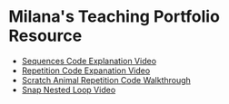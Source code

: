 # Milana's Teaching Portfolio Resource

* [Sequences Code Explanation Video](https://youtu.be/nCcOz_TFNgI)
* [Repetition Code Expanation Video](https://youtu.be/mxGuQFWx8pc)
* [Scratch Animal Repetition Code Walkthrough](https://www.youtube.com/watch?v=figbN6FRHZ8)
* [Snap Nested Loop Video](https://youtu.be/ULnnOan1XCw)
